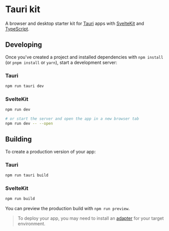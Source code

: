 # Tauri kit

A browser and desktop starter kit for [Tauri](https://tauri.studio) apps with [SvelteKit](https://kit.svelte.dev) and [TypeScript](https://www.typescriptlang.org).

## Developing

Once you've created a project and installed dependencies with `npm install` (or `pnpm install` or `yarn`), start a development server:

### Tauri

```bash
npm run tauri dev
```

### SvelteKit

```bash
npm run dev

# or start the server and open the app in a new browser tab
npm run dev -- --open
```

## Building

To create a production version of your app:

### Tauri

```bash
npm run tauri build
```

### SvelteKit

```bash
npm run build
```

You can preview the production build with `npm run preview`.

> To deploy your app, you may need to install an [adapter](https://kit.svelte.dev/docs/adapters) for your target environment.

